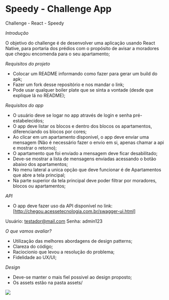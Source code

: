 # Speedy - Challenge App
Challenge - React - Speedy

*Introdução*

O objetivo do challenge é de desenvolver uma aplicação usando React Native, para portaria dos prédios com o propósito de avisar a moradores que chegou encomenda para o seu apartamento;

*Requisitos do projeto*

* Colocar um README informando como fazer para gerar um build do apk;
* Fazer um fork desse repositório e nos mandar o link;
* Pode usar qualquer boiler plate que se sinta a vontade (desde que explique lá no README);

*Requisitos do app*

* O usuário deve se logar no app através de login e senha pré-estabelecidos;
* O app deve listar os blocos e dentro dos blocos os apartamentos, diferenciando os blocos por cores;
* Ao clicar em um apartamento disponivel, o app deve enviar uma mensagem (Não é necessário fazer o envio em si, apenas chamar a api e mostrar o retorno);
* O apartamento que foi enviado a mensagem deve ficar desabilitado;
* Deve-se mostrar a lista de mensagens enviadas acessando o botão abaixo dos apartamentos;
* No menu lateral a unica opção que deve funcionar é de Apartamentos que abre a tela principal;
* Na parte superior da tela principal deve poder filtrar por moradores, blocos ou apartamentos;

*API*
* O app deve fazer uso da API disponível no link:
[http://chegou.acessetecnologia.com.br/swagger-ui.html]

Usuário: testador@mail.com
Senha: admin123

*O que vamos avaliar?*

* Utilização das melhores abordagens de design patterns;
* Clareza do código;
* Raciocionio que levou a resolução do problema;
* Fidelidade ao UX/UI;

*Design*

* Deve-se manter o mais fiel possivel ao design proposto;
* Os assets estão na pasta assets/


![](ChegouEncomenda.gif)

